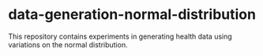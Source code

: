 # data-generation-normal-distribution
This repository contains experiments in generating health data using variations on the normal distribution.
